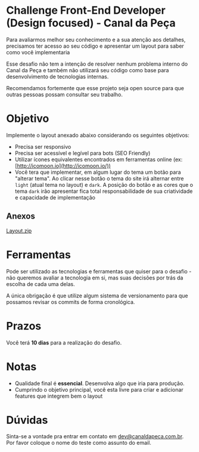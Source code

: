 # Challenge  Front-End Developer (Design focused) - Canal da Peça

Para avaliarmos melhor seu conhecimento e a sua atenção aos detalhes, precisamos ter acesso ao seu  código e apresentar um layout para saber como você implementaria

Esse desafio não tem a intenção de resolver nenhum problema interno do Canal da Peça e também não utilizará seu código como base para desenvolvimento de tecnologias internas.

Recomendamos fortemente que esse projeto seja open source para que outras pessoas possam consultar seu trabalho.

# Objetivo

Implemente o layout anexado abaixo considerando os seguintes objetivos:

- Precisa ser responsivo
- Precisa ser acessível e legível para bots (SEO Friendly)
- Utilizar ícones equivalentes encontrados em ferramentas online (ex: [http://icomoon.io](http://icomoon.io/))
- Você tera que implementar, em algum lugar do tema um botão para "alterar tema". Ao clicar nesse botão o tema do site irá alternar entre `light` (atual tema no layout) e `dark`. A posição do botão e as cores que o tema `dark` irão apresentar fica total responsabilidade de sua criatividade e capacidade de implementação

## Anexos

[Layout.zip](Layout-2fd971c4-f591-4707-8f4f-6517a37e5c4c.zip)

# Ferramentas

Pode ser utilizado as tecnologias e ferramentas que quiser para o desafio - não queremos avaliar a tecnologia em si, mas suas decisões por trás da escolha de cada uma delas.

A única obrigação é que utilize algum sistema de versionamento para que possamos revisar os commits de forma cronológica.

# Prazos

Você terá **10 dias** para a realização do desafio.


# Notas

- Qualidade final é **essencial**. Desenvolva algo que iria para produção.
- Cumprindo o objetivo principal, você esta livre para criar e adicionar features que integrem bem o layout

# Dúvidas

Sinta-se a vontade pra entrar em contato em <dev@canaldapeca.com.br>.  
Por favor coloque o nome do teste como assunto do email.
